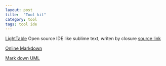 ```yaml
---
layout: post
title:  "Tool kit"
category: tool
tags: tool ide
---
```


[LightTable][light_table]
Open source IDE like sublime text, writen by closure
[source link][lt_github]

[Online Markdown][online_markdown]

[Mark down UML][md_uml]

[Sublime Text Quick Guide]:[sublime_text_guide]

[md_uml]: http://xiaocong.github.io/blog/2013/04/22/writing-development-documentation-with-markdown/

[light_table]: http://www.lighttable.com/
[lt_github]: https://github.com/LightTable/LightTable
[online_markdown]: https://stackedit.io

[sublime_text_guide]: http://jennifermann.ghost.io/a-quick-guide-to-sublime-text/
